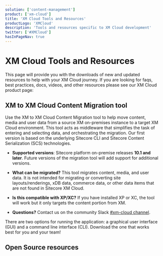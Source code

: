 ```yaml
---
solution: ['content-management']
product: ['xm-cloud']
title: 'XM Cloud Tools and Resources'
productLogo: 'XMCloud'
description: 'Tools and resources specific to XM Cloud development'
twitter: ['#XMCloud']
hasInPageNav: true
---
```


# XM Cloud Tools and Resources

This page will provide you with the downloads of new and updated resources to help with your XM Cloud journey. If you are looking for faqs, best practices, docs, videos, and other resources please see our XM Cloud product page:

<Promo
  title="XM Cloud"
  description="Sitecore XM Cloud is a hybrid headless CMS that supports both marketing and technology teams and has been built on a history of meeting the needs of the Enterprise."
  imageSource="https://sitecorecontenthub.stylelabs.cloud/api/public/content/c612f3d1efbe4e0cb946ab96d0b4aea1?v=0cca3868"
  linkText="Find more XM Cloud resources"
  linkHref="/content-management/xm-cloud" isImageLeft={false}
/>

## XM to XM Cloud Content Migration tool

Use the XM to XM Cloud Content Migration tool to help move content, media and user data from a source XM on-premises instance to a target XM Cloud environment. This tool acts as middleware that simplifies the task of entering and selecting data, and orchestrating the migration. Our first version is based on the underlying Sitecore CLI and Sitecore Content Serialization (SCS) technologies.

- **Supported versions**: Sitecore platform on-premise releases **10.1 and later**. Future versions of the migration tool will add support for additional versions.

- **What can be migrated?** This tool migrates content, media, and user data. It is not intended for migrating or converting site layouts/renderings, xDB data, commerce data, or other data items that are not found in Sitecore XM Cloud.

- **Is this compatible with XP/XC?** If you have installed XP or XC, the tool will work but it only targets the content portion from XM.

- **Questions?** Contact us on the community Slack [#xm-cloud channel](https://sitecorechat.slack.com/archives/C03NXTAPKE3).

There are two options for running the application: a graphical user interface (GUI) and a command line interface (CLI). Download the one that works best for you and your team!

<Row columns="2">
<Article title="Graphical User Interface (GUI)" description="" link="https://sitecoresdn.blob.core.windows.net/downloads/Sitecore.XM.Migration.GUI.v1.1.151.zip" maxWidth="sm" linktext="Download" />
<Article title="Command Line Interface (CLI)" description="" link="https://sitecoresdn.blob.core.windows.net/downloads/Sitecore.XM.Migration.Console.v1.1.151.zip" maxWidth="sm" linktext="Download"  />
</Row>

## Open Source resources

<Row columns={3}>
<Repository framework="Nextjs" name="Headless SXA Starter Kit" description="This solution is designed to help developers learn and get started quickly with XM Cloud + SXA." repositoryUrl="https://github.com/sitecorelabs/xmcloud-foundation-head" />
<Repository framework="Nextjs" name="Sitecore PlaySummit Demo" description="The official Sitecore demo used to demo Sitecore DXP including Content Hub and JSS" repositoryUrl="https://github.com/Sitecore/Sitecore.Demo.XmCloud.PlaySummit" />
<Repository framework="Nextjs|DotNET" name="Example implementation" description="This repository contains the codebase for a series of sites managed by the developer relations at Sitecore" repositoryUrl="https://github.com/Sitecore/XM-Cloud-Introduction" />
</Row>
